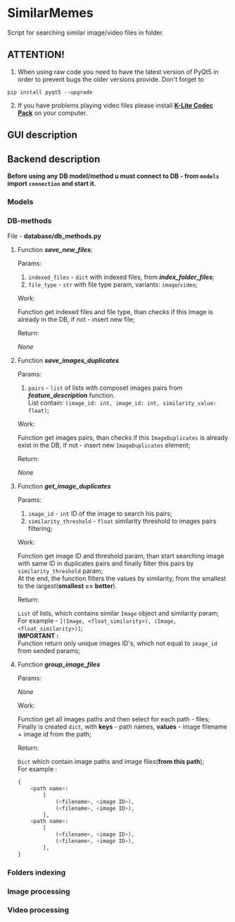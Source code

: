 # SimilarMemes

Script for searching similar image/video files in folder.


## ATTENTION!

1) When using raw code you need to have the latest version of PyQt5 in order to prevent bugs the older versions provide. Don't forget to

`pip install pyqt5 --upgrade`
    
2) If you have problems playing video files please install [**K-Lite Codec Pack**](http://www.codecguide.com/download_kl.htm) on your computer.


## GUI description


## Backend description

**Before using any DB model/method u must connect to DB - from `models` import `connection` and start it.**

### Models

### DB-methods

File - **database/db_methods.py**

1. Function ***save_new_files***;

    Params:

    1. `indexed_files` - `dict` with indexed files, from ***index_folder_files***;
    1. `file_type` - `str` with file type param, variants: `image`/`video`;

    Work:

    Function get indexed files and file type, than checks if this Image is already in the DB, if not - insert new file;

    Return:

    *None*

1. Function ***save_images_duplicates***

    Params:

    1. `pairs` - `list` of lists with composet images pairs from ***feature_description*** function. <br>
    List contain: `(image_id: int, image_id: int, similarity_value: float)`;

    Work:

    Function get images pairs, than checks if this `ImageDuplicates` is already exist in the DB, if not - insert new `ImageDuplicates` element;

    Return:

    *None*

1. Function ***get_image_duplicates***

    Params:
    1. `image_id` - `int` ID of the image to search his pairs;
    1. `similarity_threshold` - `float` similarity threshold to images pairs filtering;

    Work:

    Function get image ID and threshold param, than start searching image with same ID in duplicates pairs and finally filter this pairs by `similarity_threshold` param;<br>
    At the end, the function filters the values by similarity, from the smallest to the largest(**smallest == better**).

    Return:

    `List` of lists, which contains similar `Image` object and similarity param;
    <br>
    For example - `[(Image, <float_similarity>), (Image, <float_similarity>)]`;
    <br>
    **IMPORTANT :**<br>
    Function return only unique images ID's, which not equal to `image_id` from sended params;

1. Function ***group_image_files***

    Params:

    *None*

    Work:

    Function get all images paths and then select for each path - files;
    <br>
    Finally is created `dict`, with **keys** - path names, **values** - image filename + image id from the path;

    Return:

    `Dict` which contain image paths and image files(**from this path**);
    <br>
    For example : 
    ```python
    {
        <path name>: 
            [
                (<filename>, <image ID>),
                (<filename>, <image ID>),
            ],
        <path name>: 
            [
                (<filename>, <image ID>),
                (<filename>, <image ID>),
            ],
    } 
    ```

### Folders indexing

### Image processing

### Video processing
